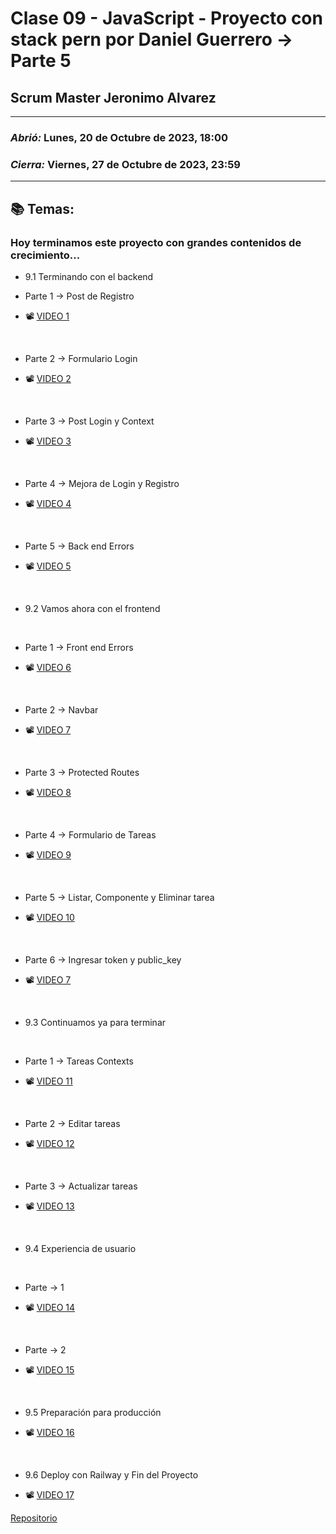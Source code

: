 # Clase 09 - JavaScript - Proyecto con stack pern por Daniel Guerrero -> Parte 5
## Scrum Master Jeronimo Alvarez

---

### *Abrió:* Lunes, 20 de Octubre de 2023, 18:00
### *Cierra:* Viernes, 27 de Octubre de 2023, 23:59

---

## 📚 Temas:

### Hoy terminamos este proyecto con grandes contenidos de crecimiento...

- 9.1 Terminando con el backend
- Parte 1 -> Post de Registro

- 📽 [VIDEO 1](https://drive.google.com/file/d/1WBvHlOIqss38z4XFom1o25pc-iiq6qiY/view)

<br>

- Parte 2 -> Formulario Login

- 📽 [VIDEO 2](https://drive.google.com/file/d/1ixWhgUBqo1y521_JFm2lsoqK52Ftgqs4/view)

<br>

- Parte 3 -> Post Login y Context

- 📽 [VIDEO 3](https://drive.google.com/file/d/1C7R8VJQB7T2jV2QE448dxLyFzqxCnt5d/view)

<br>

- Parte 4 -> Mejora de Login y Registro

- 📽 [VIDEO 4](https://drive.google.com/file/d/1bYF7sJdbCx0uc4xE4i_eS8rgXKudve9O/view)

<br>

- Parte 5 -> Back end Errors

- 📽 [VIDEO 5](https://drive.google.com/file/d/1OPM9Sog_cJJKvsOCd8gDKD_5jHauuiBb/view)

<br>

- 9.2 Vamos ahora con el frontend

<br>

- Parte 1 -> Front end Errors 

- 📽 [VIDEO 6](https://drive.google.com/file/d/1TXSqY7qSL_4kbI0G3Ue_uatg7svr-LGO/view)

<br>

- Parte 2 -> Navbar

- 📽 [VIDEO 7](https://drive.google.com/file/d/1OJFTJjIejwhe5x1mG3cQX6QybkNTH169/view)

<br>

- Parte 3 -> Protected Routes

- 📽 [VIDEO 8](https://drive.google.com/file/d/14CUNGEh7mzIHG-hSQwCAlyBkrImIwKIf/view)

<br>

- Parte 4 -> Formulario de Tareas

- 📽 [VIDEO 9](https://drive.google.com/file/d/1zBUkfWhLCXREP-_c4yN-6p1NjgDpyTmd/view)

<br>

- Parte 5 -> Listar, Componente y Eliminar tarea 

- 📽 [VIDEO 10](https://drive.google.com/file/d/1Oy1qABxIdh9Hg_LmxK0ISxrrgQrD9bCf/view)

<br>

- Parte 6 -> Ingresar token y public_key

- 📽 [VIDEO 7](https://drive.google.com/file/d/1uLkmExJMvd1c3yIhbscdSF-kPcegJsS8/view)

<br>

- 9.3 Continuamos ya para terminar

<br>

- Parte 1 -> Tareas Contexts

- 📽 [VIDEO 11](https://drive.google.com/file/d/1bneK9SuouFatA-e3Lrowfqc1-De6XNHy/view)

<br>

- Parte 2 -> Editar tareas 

- 📽 [VIDEO 12](https://drive.google.com/file/d/17AGvR2ZQQtziNqSrCY8GtsbzS7wUpqg0/view)

<br>

- Parte 3 -> Actualizar tareas 

- 📽 [VIDEO 13](https://drive.google.com/file/d/1bopMz5X2i-EhOFuSbirbKF0WGcQg7JjA/view)

<br>

- 9.4 Experiencia de usuario

<br>

- Parte -> 1  

- 📽 [VIDEO 14](https://drive.google.com/file/d/1YhCAYcVXxH2TQVIVCaU3fD-MNTRB1Pm7/view?usp=share_link)

<br>

- Parte -> 2   

- 📽 [VIDEO 15](https://drive.google.com/file/d/1Iqg-gAnBF7eGTu-K6Fi3vyn-bOiVXZ0d/view)

<br>

- 9.5 Preparación para producción  

- 📽 [VIDEO 16](https://drive.google.com/file/d/1Fq_ZnaczP7wC7VSbKOyIqNjmBaSQLx8r/view)

<br>

- 9.6 Deploy con Railway y Fin del Proyecto

- 📽 [VIDEO 17](https://drive.google.com/file/d/1FVR0ScNvCW0pSIplshAa2nb-B_rEQKJd/view)

[Repositorio](https://github.com/DanielGuerrero03/Proyecto-PERN)

<br>

